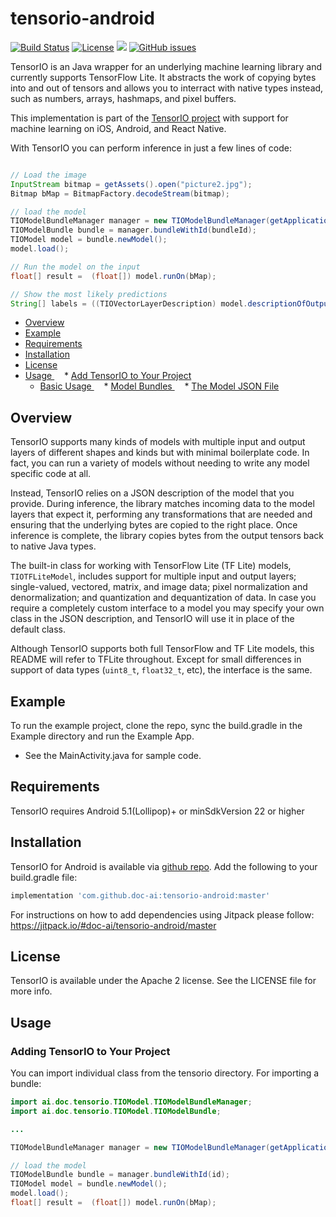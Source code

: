 # tensorio-android
[![Build Status](https://travis-ci.org/doc-ai/TensorIO.svg?branch=master)](https://travis-ci.org/doc-ai/TensorIO)
[![License](https://img.shields.io/badge/License-Apache%202.0-blue.svg)](https://opensource.org/licenses/Apache-2.0)
[![](https://jitpack.io/v/doc-ai/tensorio-android.svg)](https://jitpack.io/#doc-ai/tensorio-android)
[![GitHub issues](https://img.shields.io/github/issues/doc-ai/tensorio-android.svg)](https://github.com/doc-ai/tensorio-android/issues)

TensorIO is an Java wrapper for an underlying machine learning library and currently supports TensorFlow Lite. It abstracts the work of copying bytes into and out of tensors and allows you to interract with native types instead, such as numbers, arrays, hashmaps, and pixel buffers.

This implementation is part of the [TensorIO project](https://doc-ai.github.io/tensorio/) with support for machine learning on iOS, Android, and React Native.

With TensorIO you can perform inference in just a few lines of code:

```Java

// Load the image
InputStream bitmap = getAssets().open("picture2.jpg");
Bitmap bMap = BitmapFactory.decodeStream(bitmap);

// load the model
TIOModelBundleManager manager = new TIOModelBundleManager(getApplicationContext(), "");
TIOModelBundle bundle = manager.bundleWithId(bundleId);
TIOModel model = bundle.newModel();
model.load();

// Run the model on the input
float[] result =  (float[]) model.runOn(bMap);

// Show the most likely predictions
String[] labels = ((TIOVectorLayerDescription) model.descriptionOfOutputAtIndex(0)).getLabels();
```

* [ Overview ](#overview)
* [ Example ](#example)
* [ Requirements ](#requirements)
* [ Installation ](#installation)
* [ License ](#license)
* [ Usage ](#usage)
    * [ Add TensorIO to Your Project ](#importing)
    * [ Basic Usage ](#basic-usage)
    * [ Model Bundles ](#model-bundles)
    * [ The Model JSON File ](#model-json)


<a name="overview"></a>
## Overview

TensorIO supports many kinds of models with multiple input and output layers of different shapes and kinds but with minimal boilerplate code. In fact, you can run a variety of models without needing to write any model specific code at all.

Instead, TensorIO relies on a JSON description of the model that you provide. During inference, the library matches incoming data to the model layers that expect it, performing any transformations that are needed and ensuring that the underlying bytes are copied to the right place.  Once inference is complete, the library copies bytes from the output tensors back to native Java types.

The built-in class for working with TensorFlow Lite (TF Lite) models, `TIOTFLiteModel`, includes support for multiple input and output layers; single-valued, vectored, matrix, and image data; pixel normalization and denormalization; and quantization and dequantization of data. In case you require a completely custom interface to a model you may specify your own class in the JSON description, and TensorIO will use it in place of the default class.

Although TensorIO supports both full TensorFlow and TF Lite models, this README will refer to TFLite throughout. Except for small differences in support of data types (`uint8_t`, `float32_t`, etc), the interface is the same.


<a name="example"></a>
## Example

To run the example project, clone the repo, sync the build.gradle in the Example directory and run the Example App.

- See the MainActivity.java for sample code.

<a name="requirements"></a>
## Requirements

TensorIO requires Android 5.1(Lollipop)+ or minSdkVersion 22 or higher 

<a name="installation"></a>
## Installation

TensorIO for Android is available via [github repo](https://github.com/doc-ai/tensorio-android). Add the following to your build.gradle file:

``` build.gradle
implementation 'com.github.doc-ai:tensorio-android:master'
```

For instructions on how to add dependencies using Jitpack please follow:
https://jitpack.io/#doc-ai/tensorio-android/master

<a name="license"></a>
## License

TensorIO is available under the Apache 2 license. See the LICENSE file for more info.


<a name="usage"></a>
## Usage

<a name="importing"></a>
### Adding TensorIO to Your Project

You can import individual class from the tensorio directory. For importing a bundle:
``` Java
import ai.doc.tensorio.TIOModel.TIOModelBundleManager;
import ai.doc.tensorio.TIOModel.TIOModelBundle;

...

TIOModelBundleManager manager = new TIOModelBundleManager(getApplicationContext(), "");

// load the model
TIOModelBundle bundle = manager.bundleWithId(id);
TIOModel model = bundle.newModel();
model.load();
float[] result =  (float[]) model.runOn(bMap);
```



